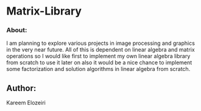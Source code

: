 # Matrix-Library
### About:
  I am planning to explore various projects in image processing and graphics in the very near future. All of this is dependent on linear algebra and matrix operations so I would like first to implement my own linear algebra library from scratch to use it later on also it would be a nice chance to implement some factorization and solution algorithms in linear algebra from scratch. 
## Author:
Kareem Elozeiri
  
